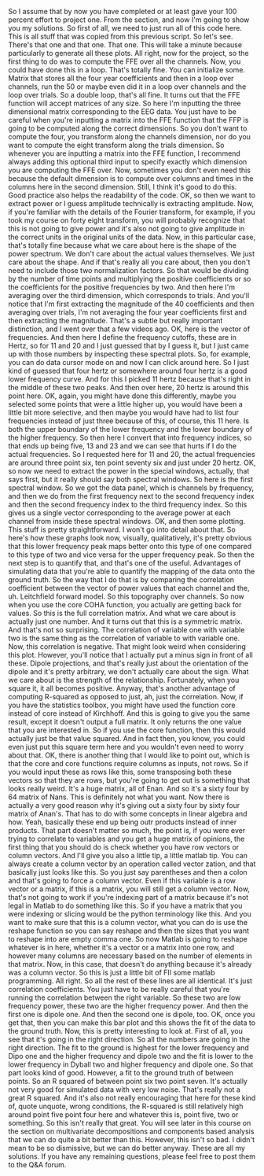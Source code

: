  So I assume that by now you have completed or at least gave your 100 percent effort to project one. From the section, and now I'm going to show you my solutions. So first of all, we need to just run all of this code here. This is all stuff that was copied from this previous script. So let's see. There's that one and that one. That one. This will take a minute because particularly to generate all these plots. All right, now for the project, so the first thing to do was to compute the FFE over all the channels. Now, you could have done this in a loop. That's totally fine. You can initialize some. Matrix that stores all the four year coefficients and then in a loop over channels, run the 50 or maybe even did it in a loop over channels and the loop over trials. So a double loop, that's all fine. It turns out that the FFE function will accept matrices of any size. So here I'm inputting the three dimensional matrix corresponding to the EEG data. You just have to be careful when you're inputting a matrix into the FFE function that the FFP is going to be computed along the correct dimensions. So you don't want to compute the four, you transform along the channels dimension, nor do you want to compute the eight transform along the trials dimension. So whenever you are inputting a matrix into the FFE function, I recommend always adding this optional third input to specify exactly which dimension you are computing the FFE over. Now, sometimes you don't even need this because the default dimension is to compute over columns and times in the columns here in the second dimension. Still, I think it's good to do this. Good practice also helps the readability of the code. OK, so then we want to extract power or I guess amplitude technically is extracting amplitude. Now, if you're familiar with the details of the Fourier transform, for example, if you took my course on forty eight transform, you will probably recognize that this is not going to give power and it's also not going to give amplitude in the correct units in the original units of the data. Now, in this particular case, that's totally fine because what we care about here is the shape of the power spectrum. We don't care about the actual values themselves. We just care about the shape. And if that's really all you care about, then you don't need to include those two normalization factors. So that would be dividing by the number of time points and multiplying the positive coefficients or so the coefficients for the positive frequencies by two. And then here I'm averaging over the third dimension, which corresponds to trials. And you'll notice that I'm first extracting the magnitude of the 40 coefficients and then averaging over trials, I'm not averaging the four year coefficients first and then extracting the magnitude. That's a subtle but really important distinction, and I went over that a few videos ago. OK, here is the vector of frequencies. And then here I define the frequency cutoffs, these are in Hertz, so for 11 and 20 and I just guessed that by I guess it, but I just came up with those numbers by inspecting these spectral plots. So, for example, you can do data cursor mode on and now I can click around here. So I just kind of guessed that four hertz or somewhere around four hertz is a good lower frequency curve. And for this I picked 11 hertz because that's right in the middle of these two peaks. And then over here, 20 hertz is around this point here. OK, again, you might have done this differently, maybe you selected some points that were a little higher up, you would have been a little bit more selective, and then maybe you would have had to list four frequencies instead of just three because of this, of course, this 11 here. Is both the upper boundary of the lower frequency and the lower boundary of the higher frequency. So then here I convert that into frequency indices, so that ends up being five, 13 and 23 and we can see that hurts if I do the actual frequencies. So I requested here for 11 and 20, the actual frequencies are around three point six, ten point seventy six and just under 20 hertz. OK, so now we need to extract the power in the special windows, actually, that says first, but it really should say both spectral windows. So here is the first spectral window. So we got the data panel, which is channels by frequency, and then we do from the first frequency next to the second frequency index and then the second frequency index to the third frequency index. So this gives us a single vector corresponding to the average power at each channel from inside these spectral windows. OK, and then some plotting. This stuff is pretty straightforward. I won't go into detail about that. So here's how these graphs look now, visually, qualitatively, it's pretty obvious that this lower frequency peak maps better onto this type of one compared to this type of two and vice versa for the upper frequency peak. So then the next step is to quantify that, and that's one of the useful. Advantages of simulating data that you're able to quantify the mapping of the data onto the ground truth. So the way that I do that is by comparing the correlation coefficient between the vector of power values that each channel and the, uh. Leitchfield forward model. So this topography over channels. So now when you use the core COHA function, you actually are getting back for values. So this is the full correlation matrix. And what we care about is actually just one number. And it turns out that this is a symmetric matrix. And that's not so surprising. The correlation of variable one with variable two is the same thing as the correlation of variable to with variable one. Now, this correlation is negative. That might look weird when considering this plot. However, you'll notice that I actually put a minus sign in front of all these. Dipole projections, and that's really just about the orientation of the dipole and it's pretty arbitrary, we don't actually care about the sign. What we care about is the strength of the relationship. Fortunately, when you square it, it all becomes positive. Anyway, that's another advantage of computing R-squared as opposed to just, ah, just the correlation. Now, if you have the statistics toolbox, you might have used the function core instead of core instead of Kirchhoff. And this is going to give you the same result, except it doesn't output a full matrix. It only returns the one value that you are interested in. So if you use the core function, then this would actually just be that value squared. And in fact then, you know, you could even just put this square term here and you wouldn't even need to worry about that. OK, there is another thing that I would like to point out, which is that the core and core functions require columns as inputs, not rows. So if you would input these as rows like this, some transposing both these vectors so that they are rows, but you're going to get out is something that looks really weird. It's a huge matrix, all of Enan. And so it's a sixty four by 64 matrix of Nans. This is definitely not what you want. Now there is actually a very good reason why it's giving out a sixty four by sixty four matrix of Anan's. That has to do with some concepts in linear algebra and how. Yeah, basically these end up being outr products instead of inner products. That part doesn't matter so much, the point is, if you were ever trying to correlate to variables and you get a huge matrix of opinions, the first thing that you should do is check whether you have row vectors or column vectors. And I'll give you also a little tip, a little matlab tip. You can always create a column vector by an operation called vector zation, and that basically just looks like this. So you just say parentheses and then a colon and that's going to force a column vector. Even if this variable is a row vector or a matrix, if this is a matrix, you will still get a column vector. Now, that's not going to work if you're indexing part of a matrix because it's not legal in Matlab to do something like this. So if you have a matrix that you were indexing or slicing would be the python terminology like this. And you want to make sure that this is a column vector, what you can do is use the reshape function so you can say reshape and then the sizes that you want to reshape into are empty comma one. So now Matlab is going to reshape whatever is in here, whether it's a vector or a matrix into one row, and however many columns are necessary based on the number of elements in that matrix. Now, in this case, that doesn't do anything because it's already was a column vector. So this is just a little bit of FII some matlab programming. All right. So all the rest of these lines are all identical. It's just correlation coefficients. You just have to be really careful that you're running the correlation between the right variable. So these two are low frequency power, these two are the higher frequency power. And then the first one is dipole one. And then the second one is dipole, too. OK, once you get that, then you can make this bar plot and this shows the fit of the data to the ground truth. Now, this is pretty interesting to look at. First of all, you see that it's going in the right direction. So all the numbers are going in the right direction. The fit to the ground is highest for the lower frequency and Dipo one and the higher frequency and dipole two and the fit is lower to the lower frequency in Dyball two and higher frequency and dipole one. So that part looks kind of good. However, a fit to the ground truth of between points. So an R squared of between point six two point seven. It's actually not very good for simulated data with very low noise. That's really not a great R squared. And it's also not really encouraging that here for these kind of, quote unquote, wrong conditions, the R-squared is still relatively high around point five point four here and whatever this is, point five, two or something. So this isn't really that great. You will see later in this course on the section on multivariate decompositions and components based analysis that we can do quite a bit better than this. However, this isn't so bad. I didn't mean to be so dismissive, but we can do better anyway. These are all my solutions. If you have any remaining questions, please feel free to post them to the Q&A forum.